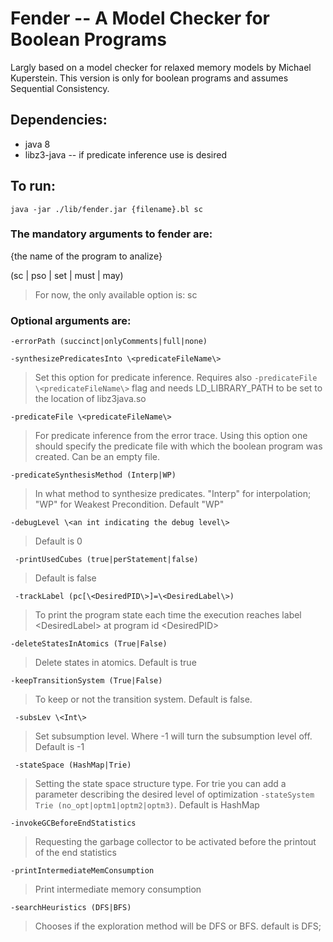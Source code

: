 # Fender -- A Model Checker for Boolean Programs
Largly based on a model checker for relaxed memory models by Michael Kuperstein.
This version is only for boolean programs and assumes Sequential Consistency.

## Dependencies: 
- java 8
- libz3-java -- if predicate inference use is desired

## To run:
`java -jar ./lib/fender.jar {filename}.bl sc`


### The mandatory arguments to fender are:

 {the name of the program to analize} 
 
 (sc | pso | set | must | may) 

>For now, the only available option is: sc  
### Optional arguments are:
 `-errorPath (succinct|onlyComments|full|none)`

 `-synthesizePredicatesInto \<predicateFileName\>`

>Set this option for predicate inference. Requires also
	` -predicateFile \<predicateFileName\> ` flag and
    needs LD_LIBRARY_PATH to be set to the location of libz3java.so
    
`-predicateFile \<predicateFileName\>`

>For predicate inference from the error trace. Using this option one should specify the predicate file with which the boolean program was created. Can be an empty file.

 `-predicateSynthesisMethod (Interp|WP)`
 
>In what method to synthesize predicates. \"Interp\" for interpolation; \"WP\" for Weakest Precondition.
Default \"WP\"

 `-debugLevel \<an int indicating the debug level\>`
 
>Default is 0 

` -printUsedCubes (true|perStatement|false)`

>Default is false 

` -trackLabel (pc[\<DesiredPID\>]=\<DesiredLabel\>)`

>To print the program state each time the execution reaches label \<DesiredLabel\> at program id \<DesiredPID\>

 `-deleteStatesInAtomics (True|False)  `

>Delete states in atomics.
Default is true

 `-keepTransitionSystem (True|False)`
 
>To keep or not the transition system.
Default is false.

` -subsLev \<Int\>`

>Set subsumption level.
Where -1 will turn the subsumption level off.
Default is -1

` -stateSpace (HashMap|Trie)`

>Setting the state space structure type.
For trie you can add a parameter describing the desired level of optimization `-stateSystem Trie (no_opt|optm1|optm2|optm3)`.
Default is HashMap

 `-invokeGCBeforeEndStatistics`

>Requesting the garbage collector to be activated before the printout of the end statistics

 `-printIntermediateMemConsumption`

>Print intermediate memory consumption

 `-searchHeuristics (DFS|BFS)`

>Chooses if the exploration method will be DFS or BFS.
default is DFS;
